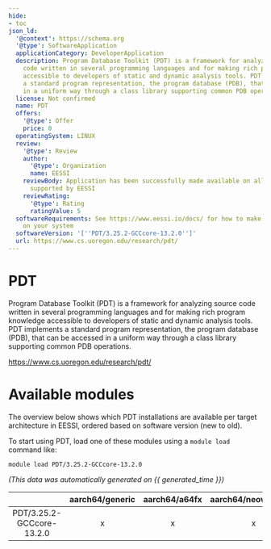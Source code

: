 ```yaml
---
hide:
- toc
json_ld:
  '@context': https://schema.org
  '@type': SoftwareApplication
  applicationCategory: DeveloperApplication
  description: Program Database Toolkit (PDT) is a framework for analyzing source
    code written in several programming languages and for making rich program knowledge
    accessible to developers of static and dynamic analysis tools. PDT implements
    a standard program representation, the program database (PDB), that can be accessed
    in a uniform way through a class library supporting common PDB operations.
  license: Not confirmed
  name: PDT
  offers:
    '@type': Offer
    price: 0
  operatingSystem: LINUX
  review:
    '@type': Review
    author:
      '@type': Organization
      name: EESSI
    reviewBody: Application has been successfully made available on all architectures
      supported by EESSI
    reviewRating:
      '@type': Rating
      ratingValue: 5
  softwareRequirements: See https://www.eessi.io/docs/ for how to make EESSI available
    on your system
  softwareVersion: '[''PDT/3.25.2-GCCcore-13.2.0'']'
  url: https://www.cs.uoregon.edu/research/pdt/
---
```


PDT
===


Program Database Toolkit (PDT) is a framework for analyzing source code written in several programming languages and for making rich program knowledge accessible to developers of static and dynamic analysis tools. PDT implements a standard program representation, the program database (PDB), that can be accessed in a uniform way through a class library supporting common PDB operations.

https://www.cs.uoregon.edu/research/pdt/
# Available modules


The overview below shows which PDT installations are available per target architecture in EESSI, ordered based on software version (new to old).

To start using PDT, load one of these modules using a `module load` command like:

```shell
module load PDT/3.25.2-GCCcore-13.2.0
```

*(This data was automatically generated on {{ generated_time }})*

| |aarch64/generic|aarch64/a64fx|aarch64/neoverse_n1|aarch64/neoverse_v1|aarch64/nvidia/grace|x86_64/generic|x86_64/amd/zen2|x86_64/amd/zen3|x86_64/amd/zen4|x86_64/intel/cascadelake|x86_64/intel/haswell|x86_64/intel/icelake|x86_64/intel/sapphirerapids|x86_64/intel/skylake_avx512|
| :---: | :---: | :---: | :---: | :---: | :---: | :---: | :---: | :---: | :---: | :---: | :---: | :---: | :---: | :---: |
|PDT/3.25.2-GCCcore-13.2.0|x|x|x|x|x|x|x|x|x|x|x|x|x|x|
